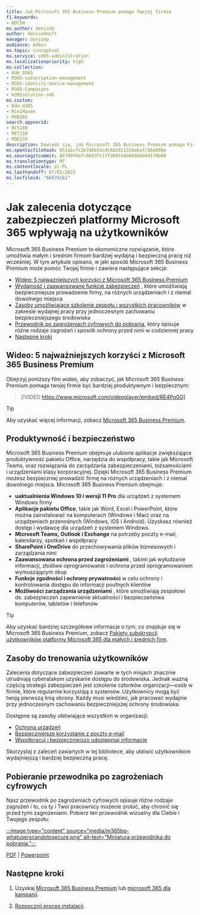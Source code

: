 ```yaml
---
title: Jak Microsoft 365 Business Premium pomaga Twojej firmie
f1.keywords:
- NOCSH
ms.author: deniseb
author: denisebmsft
manager: dansimp
audience: Admin
ms.topic: conceptual
ms.service: o365-administration
ms.localizationpriority: high
ms.collection:
- Adm_O365
- M365-subscription-management
- M365-identity-device-management
- M365-Campaigns
- m365solution-smb
ms.custom:
- Adm_O365
- MiniMaven
- MSB365
search.appverid:
- BCS160
- MET150
- MOE150
description: Dowiedz się, jak Microsoft 365 Business Premium pomaga Firmie w zapewnianiu produktywności i bezpieczeństwa.
ms.openlocfilehash: 851abcfc2e7d6b55c4c6d201132dabafc56a898e
ms.sourcegitcommit: 85799f0efc06037c1ff309fe8e609bbd491f9b68
ms.translationtype: MT
ms.contentlocale: pl-PL
ms.lasthandoff: 07/01/2022
ms.locfileid: "66574161"
---
```

# <a name="how-microsoft-365-security-recommendations-affect-your-users"></a>Jak zalecenia dotyczące zabezpieczeń platformy Microsoft 365 wpływają na użytkowników

Microsoft 365 Business Premium to ekonomiczne rozwiązanie, które umożliwia małym i średnim firmom bardziej wydajną i bezpieczną pracę niż wcześniej. W tym artykule opisano, w jaki sposób Microsoft 365 Business Premium może pomóc Twojej firmie i zawiera następujące sekcje:

- [Wideo: 5 najważniejszych korzyści z Microsoft 365 Business Premium](#video-top-5-benefits-of-microsoft-365-business-premium)
- [Wydajność i zaawansowane funkcje zabezpieczeń](#productivity-and-security) , które umożliwiają bezpieczniejsze prowadzenie firmy, na różnych urządzeniach i z niemal dowolnego miejsca
- [Zasoby umożliwiające szkolenie zespołu i wszystkich pracowników](#resources-to-train-your-users) w zakresie wydajnej pracy przy jednoczesnym zachowaniu bezpieczniejszego środowiska
- [Przewodnik po zagrożeniach cyfrowych do pobrania](#download-the-digital-threats-guide), który opisuje różne rodzaje zagrożeń i sposób ochrony przed nimi w codziennej pracy
- [Następne kroki](#next-steps)

## <a name="video-top-5-benefits-of-microsoft-365-business-premium"></a>Wideo: 5 najważniejszych korzyści z Microsoft 365 Business Premium

Obejrzyj poniższy film wideo, aby zobaczyć, jak Microsoft 365 Business Premium pomaga twojej firmie być bardziej produktywnym i bezpiecznym: <p>

> [!VIDEO https://www.microsoft.com/videoplayer/embed/RE4Pq0G]

> [!TIP]
> Aby uzyskać więcej informacji, zobacz [Microsoft 365 Business Premium](https://www.microsoft.com/microsoft-365/business/microsoft-365-business-premium?activetab=pivot:overviewtab).

## <a name="productivity-and-security"></a>Produktywność i bezpieczeństwo

Microsoft 365 Business Premium obejmuje ulubione aplikacje zwiększające produktywność pakietu Office, narzędzia do współpracy, takie jak Microsoft Teams, oraz rozwiązania do zarządzania zabezpieczeniami, tożsamościami i urządzeniami klasy korporacyjnej. Dzięki Microsoft 365 Business Premium możesz bezpieczniej prowadzić firmę na różnych urządzeniach i z niemal dowolnego miejsca. Microsoft 365 Business Premium obejmuje:

- **uaktualnienia Windows 10 i wersji 11 Pro** dla urządzeń z systemem Windows firmy
- **Aplikacje pakietu Office**, takie jak Word, Excel i PowerPoint, które można zainstalować na komputerach (Windows i Mac) oraz na urządzeniach przenośnych (Windows, iOS i Android). Uzyskasz również dostęp i wydawcę dla urządzeń z systemem Windows.
- **Microsoft Teams, Outlook i Exchange** na potrzeby poczty e-mail, kalendarzy, spotkań i współpracy
- **SharePoint i OneDrive** do przechowywania plików biznesowych i zarządzania nimi
- **Zaawansowana ochrona przed zagrożeniami** , takimi jak wyłudzanie informacji, złośliwe oprogramowanie i ochrona przed oprogramowaniem wymuszającym okup
- **Funkcje zgodności i ochrony prywatności** w celu ochrony i kontrolowania dostępu do informacji poufnych klientów
- **Możliwości zarządzania urządzeniami** , które umożliwiają zespołowi ds. zabezpieczeń zapewnienie aktualności i bezpieczeństwa komputerów, tabletów i telefonów

> [!TIP]
> Aby uzyskać bardziej szczegółowe informacje o tym, co znajduje się w Microsoft 365 Business Premium, zobacz [Pakiety subskrypcji użytkowników platformy Microsoft 365 dla małych i średnich firm](https://query.prod.cms.rt.microsoft.com/cms/api/am/binary/RWR6bM).

## <a name="resources-to-train-your-users"></a>Zasoby do trenowania użytkowników

Zalecenia dotyczące zabezpieczeń zawarte w tych misjach znacznie utrudniają cyberatakom uzyskanie dostępu do środowiska. Jednak ważną częścią strategii zabezpieczeń jest szkolenie członków organizacji&mdash;osób w firmie, które regularnie korzystają z systemów. Użytkownicy mogą być twoją pierwszą linią obrony. Każdy musi wiedzieć, jak pracować wydajnie przy jednoczesnym zachowaniu bezpieczniejszej ochrony środowiska.

Dostępne są zasoby ułatwiające wszystkim w organizacji:

- [Ochrona urządzeń](m365bp-devices-overview.md)
- [Bezpieczniejsze korzystanie z poczty e-mail](m365bp-protect-email-overview.md)
- [Współpracuj i bezpieczniejszo udostępniaj informacje](m365bp-collaborate-share-securely.md)

Skorzystaj z zaleceń zawartych w tej bibliotece, aby ułatwić użytkownikom wydajniejszą i bardziej bezpieczną pracę.

## <a name="download-the-digital-threats-guide"></a>Pobieranie przewodnika po zagrożeniach cyfrowych

Nasz przewodnik po zagrożeniach cyfrowych opisuje różne rodzaje zagrożeń i to, co ty i Twoi pracownicy możecie zrobić, aby chronić się przed tymi zagrożeniami. Pobierz ten przewodnik wizualny dla Ciebie i Twojego zespołu:

[:::image type="content" source="media/m365bp-whatuserscandotosecure.png" alt-text="Miniatura przewodnika do pobrania.":::](https://download.microsoft.com/download/9/1/f/91fa8f24-9953-4f33-9d87-a95624db5e0b/M365BPWhatCanUsersDoToSecure.pdf)

[PDF](https://download.microsoft.com/download/9/1/f/91fa8f24-9953-4f33-9d87-a95624db5e0b/M365BPWhatCanUsersDoToSecure.pdf) |  [Powerpoint](https://download.microsoft.com/download/9/1/f/91fa8f24-9953-4f33-9d87-a95624db5e0b/M365BPWhatCanUsersDoToSecure.pptx)

## <a name="next-steps"></a>Następne kroki

1. Uzyskaj [Microsoft 365 Business Premium](get-microsoft-365-business-premium.md) lub [microsoft 365 dla kampanii](get-microsoft-365-campaigns.md).

2. [Rozpocznij proces instalacji](m365bp-setup-overview.md).
